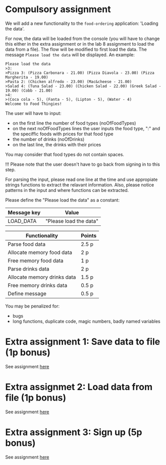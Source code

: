 # Compulsory assignment 

We will add a new functionality to the `food-ordering` application: 'Loading the data'.

For now, the data will be loaded from the console (you will have to change this either in the extra assignment or in the lab 8 assignment to load the data from a file).
The flow will be modified to first load the data. The message `Please load the data` will be displayed. An example:

```
Please load the data
>3:
>Pizza 3: (Pizza Carbonara - 21.00) (Pizza Diavola - 23.00) (Pizza Margherita - 19.00)
>Pasta 2: (Chicken alfredo - 23.00) (Mac&cheese - 21.00)
>Salad 4: (Tuna Salad - 23.00) (Chicken Salad - 22.00) (Greek Salad - 19.00) (Cobb - 21.00)
>4:
>(Coca cola - 5), (Fanta - 5), (Lipton - 5), (Water - 4)
Welcome to Food Thingies!
```
The user will have to input:
* on the first line the number of food types (noOfFoodTypes)
* on the next noOfFoodTypes lines the user inputs the food type, ":" and the speciffic foods with prices for that food type
* the number of drinks (noOfDrinks)
* on the last line, the drinks with their prices

You may consider that food types do not contain spaces.

!!! Please note that the user doesn't have to go back from signing in to this step.

For parsing the input, please read one line at the time and use appropiate strings functions to extract the relavant information. Also, please notice patterns in the input and where functions can be extracted.

Please define the "Please load the data" as a constant:

| Message key  | Value                   |
| ------------ | ----------------------- |
| LOAD_DATA    | "Please load the data"  |

| Functionality                | Points |
| ---------------------------- | ------ |
| Parse food data              | 2.5 p  |
| Allocate memory food data    | 2 p    |
| Free memory food data        | 1 p    |
| Parse drinks data            | 2 p    |
| Allocate memory drinks data  | 1.5 p  |
| Free memory drinks data      | 0.5 p  |
| Define message               | 0.5 p  |

You may be penalized for:
* bugs 
* long functions, duplicate code, magic numbers, badly named variables

# Extra assignment 1: Save data to file (1p bonus)

See assignment [here](extra-assignments/save-data-to-file.md)

# Extra assignmet 2: Load data from file (1p bonus)

See assignment [here](extra-assignments/load-data-from-file.md)

# Extra assignment 3: Sign up (5p bonus)

See assignment [here](extra-assignments/sign-up.md)

